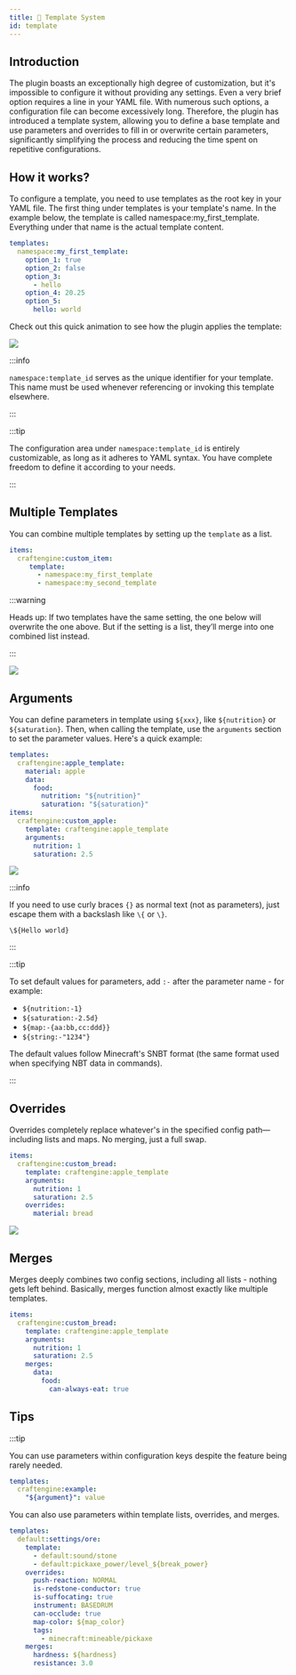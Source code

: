 ```yaml
---
title: 📄 Template System
id: template
---
```


## Introduction

The plugin boasts an exceptionally high degree of customization, but it's impossible to configure it without providing any settings. Even a very brief option requires a line in your YAML file. With numerous such options, a configuration file can become excessively long. Therefore, the plugin has introduced a template system, allowing you to define a base template and use parameters and overrides to fill in or overwrite certain parameters, significantly simplifying the process and reducing the time spent on repetitive configurations.

## How it works?

To configure a template, you need to use templates as the root key in your YAML file. The first thing under templates is your template's name. In the example below, the template is called namespace:my_first_template. Everything under that name is the actual template content.

```yaml
templates:
  namespace:my_first_template:
    option_1: true
    option_2: false
    option_3: 
      - hello
    option_4: 20.25
    option_5:
      hello: world
```

Check out this quick animation to see how the plugin applies the template:

![](/img/template_1.gif)

:::info

`namespace:template_id` serves as the unique identifier for your template. This name must be used whenever referencing or invoking this template elsewhere.

:::

:::tip

The configuration area under `namespace:template_id` is entirely customizable, as long as it adheres to YAML syntax. You have complete freedom to define it according to your needs.

:::

## Multiple Templates

You can combine multiple templates by setting up the `template` as a list.

```yaml
items:
  craftengine:custom_item:
     template:
       - namespace:my_first_template
       - namespace:my_second_template

```

:::warning

Heads up: If two templates have the same setting, the one below will overwrite the one above. But if the setting is a list, they’ll merge into one combined list instead.

:::

![](/img/template_2.gif)

## Arguments

You can define parameters in template using `${xxx}`, like `${nutrition}` or `${saturation}`.  Then, when calling the template, use the `arguments` section to set the parameter values. Here's a quick example:

```yaml
templates:
  craftengine:apple_template:
    material: apple
    data:
      food:
        nutrition: "${nutrition}"
        saturation: "${saturation}"
items:
  craftengine:custom_apple:
    template: craftengine:apple_template
    arguments:
      nutrition: 1
      saturation: 2.5
```

![](/img/template_3.gif)

:::info

If you need to use curly braces `{}` as normal text (not as parameters), just escape them with a backslash like `\{` or `\}`. 

`\${Hello world}`

:::

:::tip

To set default values for parameters, add `:-` after the parameter name - for example:

- `${nutrition:-1}`
- `${saturation:-2.5d}`
- `${map:-{aa:bb,cc:ddd}}`
- `${string:-"1234"}`

The default values follow Minecraft's SNBT format (the same format used when specifying NBT data in commands).

:::

## Overrides

Overrides completely replace whatever's in the specified config path—including lists and maps. No merging, just a full swap.

```yaml
items:
  craftengine:custom_bread:
    template: craftengine:apple_template
    arguments:
      nutrition: 1
      saturation: 2.5
    overrides:
      material: bread
```

![](/img/template_4.gif)

## Merges

Merges deeply combines two config sections, including all lists - nothing gets left behind. Basically, merges function almost exactly like multiple templates.

```yaml
items:
  craftengine:custom_bread:
    template: craftengine:apple_template
    arguments:
      nutrition: 1
      saturation: 2.5
    merges:
      data:
        food:
          can-always-eat: true
```

## Tips

:::tip

You can use parameters within configuration keys despite the feature being rarely needed.

```yaml
templates:
  craftengine:example:
    "${argument}": value
```

You can also use parameters within template lists, overrides, and merges.

```yaml
templates:
  default:settings/ore:
    template:
      - default:sound/stone
      - default:pickaxe_power/level_${break_power}
    overrides:
      push-reaction: NORMAL
      is-redstone-conductor: true
      is-suffocating: true
      instrument: BASEDRUM
      can-occlude: true
      map-color: ${map_color}
      tags:
        - minecraft:mineable/pickaxe
    merges:
      hardness: ${hardness}
      resistance: 3.0
```